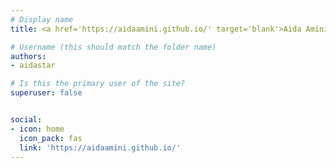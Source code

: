 ```yaml
---
# Display name
title: <a href='https://aidaamini.github.io/' target='blank'>Aida Amini</a>*

# Username (this should match the folder name)
authors:
- aidastar

# Is this the primary user of the site?
superuser: false


social:
- icon: home
  icon_pack: fas
  link: 'https://aidaamini.github.io/'
---
```


